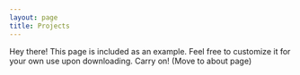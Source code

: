 ```yaml
---
layout: page
title: Projects
---
```


<p class="message">
  Hey there! This page is included as an example. Feel free to customize it for your own use upon downloading. Carry on! (Move to about page)
</p>


